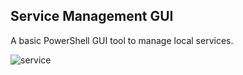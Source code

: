 ## Service Management GUI
A basic PowerShell GUI tool to manage local services. 

![service](https://user-images.githubusercontent.com/98130375/217951315-2fafa63f-6e41-476f-aa65-31c5803df874.png)
